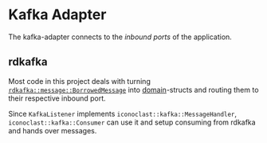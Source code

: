 # Kafka Adapter

The kafka-adapter connects to the *inbound ports* of the application.

## rdkafka

Most code in this project deals with turning [
`rdkafka::message::BorrowedMessage`](https://docs.rs/rdkafka/latest/rdkafka/message/struct.BorrowedMessage.html)
into [domain](../domain)-structs and routing them to their respective inbound port.

Since `KafkaListener` implements `iconoclast::kafka::MessageHandler`,
`iconoclast::kafka::Consumer` can use it and setup consuming from rdkafka and hands over messages. 
